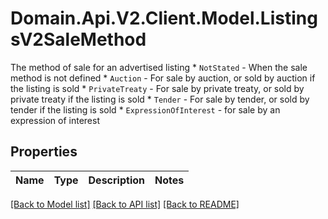 # Domain.Api.V2.Client.Model.ListingsV2SaleMethod
The method of sale for an advertised listing  * `NotStated` - When the sale method is not defined * `Auction` - For sale by auction, or sold by auction if the listing is sold * `PrivateTreaty` - For sale by private treaty, or sold by private treaty if the listing is sold * `Tender` - For sale by tender, or sold by tender if the listing is sold * `ExpressionOfInterest` - for sale by an expression of interest
## Properties

Name | Type | Description | Notes
------------ | ------------- | ------------- | -------------

[[Back to Model list]](../README.md#documentation-for-models) [[Back to API list]](../README.md#documentation-for-api-endpoints) [[Back to README]](../README.md)


